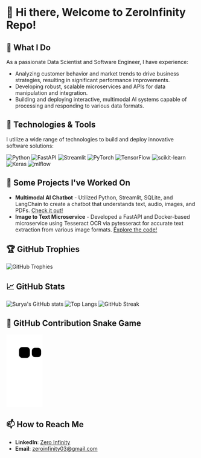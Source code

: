 # 👋 Hi there, Welcome to ZeroInfinity Repo!

## 🌟 What I Do
As a passionate Data Scientist and Software Engineer, I have experience:
- Analyzing customer behavior and market trends to drive business strategies, resulting in significant performance improvements.
- Developing robust, scalable microservices and APIs for data manipulation and integration.
- Building and deploying interactive, multimodal AI systems capable of processing and responding to various data formats.

## 🔧 Technologies & Tools
I utilize a wide range of technologies to build and deploy innovative software solutions:

![Python](https://img.shields.io/badge/python-3670A0?style=for-the-badge&logo=python&logoColor=ffdd54) 
![FastAPI](https://img.shields.io/badge/FastAPI-005571?style=for-the-badge&logo=fastapi)
![Streamlit](https://img.shields.io/badge/Streamlit-FF4B4B?style=for-the-badge&logo=streamlit&logoColor=white)
![PyTorch](https://img.shields.io/badge/PyTorch-%23EE4C2C.svg?style=for-the-badge&logo=PyTorch&logoColor=white)
![TensorFlow](https://img.shields.io/badge/TensorFlow-%23FF6F00.svg?style=for-the-badge&logo=TensorFlow&logoColor=white)
![scikit-learn](https://img.shields.io/badge/scikit--learn-%23F7931E.svg?style=for-the-badge&logo=scikit-learn&logoColor=white)
![Keras](https://img.shields.io/badge/Keras-%23D00000.svg?style=for-the-badge&logo=Keras&logoColor=white)
![mlflow](https://img.shields.io/badge/mlflow-%23d9ead3.svg?style=for-the-badge&logo=numpy&logoColor=blue)

## 🚀 Some Projects I've Worked On
- **Multimodal AI Chatbot** - Utilized Python, Streamlit, SQLite, and LangChain to create a chatbot that understands text, audio, images, and PDFs. [Check it out!](https://github.com/zeroinfinity03/multimodal-CHATBOT/tree/main)
- **Image to Text Microservice** - Developed a FastAPI and Docker-based microservice using Tesseract OCR via pytesseract for accurate text extraction from various image formats. [Explore the code!](https://github.com/zeroinfinity03/ocr-microservice/tree/main)

## 🏆 GitHub Trophies
![GitHub Trophies](https://github-profile-trophy.vercel.app/?username=zeroinfinity03&theme=radical&no-frame=true)

## 📈 GitHub Stats
![Surya's GitHub stats](https://github-readme-stats.vercel.app/api?username=zeroinfinity03&count_private=true&show_icons=true&hide=contribs,prs&line_height=20&theme=dark&include_all_commits=true&custom_title=My%20GitHub%20Stats&total_commits=200&total_stars=50)
![Top Langs](https://github-readme-stats.vercel.app/api/top-langs/?username=zeroinfinity03&layout=compact&theme=dark&langs_count=10&hide=css,html&custom_title=Top%20Languages&fake_percentages=1)
![GitHub Streak](https://github-readme-streak-stats.herokuapp.com/?user=zeroinfinity03&theme=dark&hide_total_contributions=false&fire=10&ring=100)

## 🐍 GitHub Contribution Snake Game
![GitHub Contribution Snake Game](https://github.com/zeroinfinity03/zeroinfinity03/blob/main/dist/github-contribution-snake.svg)

## 📫 How to Reach Me
- **LinkedIn**: [Zero Infinity](https://www.linkedin.com/in/surya-singh-412564233/)
- **Email**: [zeroinfinity03@gmail.com](mailto:zeroinfinity03@gmail.com)

<!-- Proudly created with GPRM (https://gprm.itsvg.in) -->
